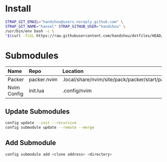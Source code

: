 # Install
```bash
STRAP_GIT_EMAIL="handshou@users.noreply.github.com" \
STRAP_GIT_NAME="hansel" STRAP_GITHUB_USER="handshou" \
/usr/bin/env bash -c \
"$(curl -fsSL https://raw.githubusercontent.com/handshou/dotfiles/HEAD/bootstrap.sh)"
```

# Submodules
|Name|Repo|Location|
|:---|:---|:-------|
|Packer|packer.nvim|.local/share/nvim/site/pack/packer/start/packer.nvim|
|Nvim Config|init.lua|.config/nvim|

## Update Submodules
```bash
config update --init --recursive
config submodule update --remote --merge
```

## Add Submodule
```bash
config submodule add <clone address> <directory>
```
